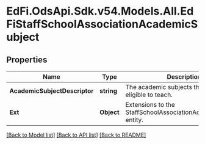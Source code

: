 # EdFi.OdsApi.Sdk.v54.Models.All.EdFiStaffSchoolAssociationAcademicSubject

## Properties

Name | Type | Description | Notes
------------ | ------------- | ------------- | -------------
**AcademicSubjectDescriptor** | **string** | The academic subjects the individual is eligible to teach. | 
**Ext** | **Object** | Extensions to the StaffSchoolAssociationAcademicSubject entity. | [optional] 

[[Back to Model list]](../README.md#documentation-for-models) [[Back to API list]](../README.md#documentation-for-api-endpoints) [[Back to README]](../README.md)

